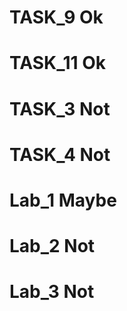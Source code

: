 # TASK_9    Ok
# TASK_11   Ok
# TASK_3    Not
# TASK_4    Not
#
#
#
# Lab_1     Maybe
# Lab_2     Not
# Lab_3     Not